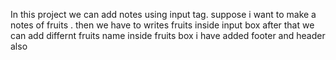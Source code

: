 In this project we can add notes using input tag.
suppose i want to make a notes of fruits .
then we have to writes fruits inside input box 
after that we can add differnt fruits name inside fruits box
i have added footer and header also
